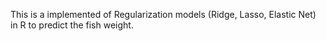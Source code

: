 This is a implemented of Regularization models (Ridge, Lasso, Elastic Net) in R to predict the fish weight.
